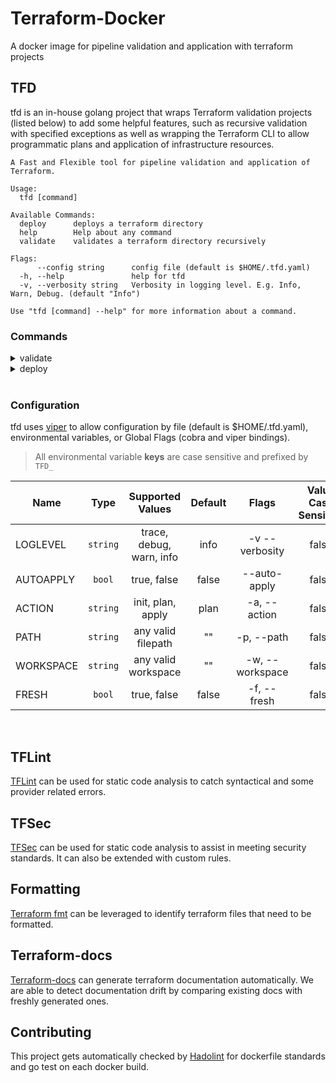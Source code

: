 # Terraform-Docker
  A docker image for pipeline validation and application with terraform projects

## TFD
  tfd is an in-house golang project that wraps Terraform validation projects (listed below) to add some helpful features, such as recursive validation with specified exceptions as well as wrapping the Terraform CLI to allow programmatic plans and application of infrastructure resources.

    A Fast and Flexible tool for pipeline validation and application of Terraform.
    
    Usage:
      tfd [command]
    
    Available Commands:
      deploy      deploys a terraform directory
      help        Help about any command
      validate    validates a terraform directory recursively
    
    Flags:
          --config string      config file (default is $HOME/.tfd.yaml)
      -h, --help               help for tfd
      -v, --verbosity string   Verbosity in logging level. E.g. Info, Warn, Debug. (default "Info")
    
    Use "tfd [command] --help" for more information about a command.

### Commands
<details>
  <summary>validate</summary>

    This command recursively validates a terraform directory
    using terraform-docs, terraform fmt, tflint, and tfsec
    
    Usage:
      tfd validate [flags]
      tfd validate [command]
    
    Available Commands:
      tfdoc       validates a terraform directory recursively with terraform-docs
      tffmt       validates a terraform directory recursively with tffmt
      tflint      validates a terraform directory recursively with tflint
      tfsec       validates a terraform directory recursively with tfsec
    
    Flags:
      -h, --help   help for validate
    
    Global Flags:
          --config string      config file (default is $HOME/.tfd.yaml)
      -v, --verbosity string   Verbosity in logging level. E.g. Info, Warn, Debug. (default "Info")
    
    Use "tfd validate [command] --help" for more information about a command.

</details>

<details>
  <summary>deploy</summary>

    This command executes Terraform commands to deploy infrastructure.
    
    Usage:
      tfd deploy [flags]
    
    Flags:
      -a, --action string      Action you wish to execute in the path. (default "plan")
          --auto-apply         Whether running in pipeline or not.
      -f, --fresh              Whether to pass --upgrade=true to tf.Init() or not.
      -h, --help               help for deploy
      -p, --path string        Path to the directory you wish to deploy.
      -w, --workspace string   Workspace/Environment you wish to deploy.
    
    Global Flags:
          --config string      config file (default is $HOME/.tfd.yaml)
      -v, --verbosity string   Verbosity in logging level. E.g. Info, Warn, Debug. (default "Info")

</details>
<br>

### Configuration
tfd uses [viper](https://github.com/spf13/viper) to allow configuration by file (default is $HOME/.tfd.yaml), environmental variables, or Global Flags (cobra and viper bindings).

>All environmental variable **keys** are case sensitive and prefixed by `TFD_`

| Name | Type | Supported Values | Default | Flags | Value Case Sensitive |
|------|:----:|:----------------:|:-------:|:-----:|:--------------------:|
| LOGLEVEL | `string` | trace, debug, warn, info | info | -v --verbosity | false |
| AUTOAPPLY | `bool` | true, false | false | --auto-apply | false |
| ACTION | `string` | init, plan, apply | plan | -a, --action | false |
| PATH | `string` | any valid filepath | "" | -p, --path | false |
| WORKSPACE | `string` | any valid workspace | "" | -w, --workspace | false |
| FRESH | `bool` | true, false | false | -f, --fresh | false |
<br>

## TFLint
  [TFLint](https://github.com/terraform-linters/tflint) can be used for static code analysis to catch syntactical and some provider related errors.

## TFSec
  [TFSec](https://tfsec.dev/) can be used for static code analysis to assist in meeting security standards. It can also be extended with custom rules.

## Formatting
  [Terraform fmt](https://www.terraform.io/docs/cli/commands/fmt.html) can be leveraged to identify terraform files that need to be formatted.

## Terraform-docs
  [Terraform-docs](https://github.com/terraform-docs/terraform-docs) can generate terraform documentation automatically. We are able to detect documentation drift by comparing existing docs with freshly generated ones.

## Contributing
  This project gets automatically checked by [Hadolint](https://github.com/hadolint/hadolint) for dockerfile standards and go test on each docker build.
